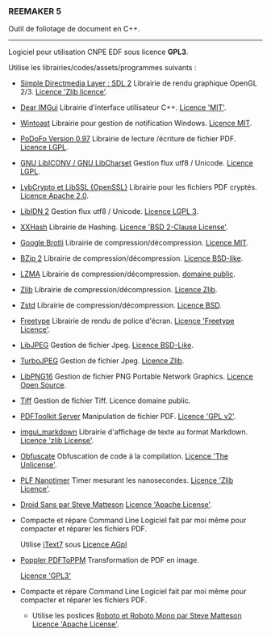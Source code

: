 ### REEMAKER 5

Outil de foliotage de document en C++.

------

Logiciel pour utilisation CNPE EDF sous licence **GPL3**.



Utilise les librairies/codes/assets/programmes suivants :

  * [Simple Directmedia Layer : SDL 2](https://www.libsdl.org/index.php)
    Librairie de rendu graphique OpenGL 2/3.
    [Licence 'Zlib licence'](https://www.zlib.net/zlib_license.html).
    
  * [Dear IMGui](https://github.com/ocornut/imgui)
    Librairie d'interface utilisateur C++.
    [Licence 'MIT'](https://raw.githubusercontent.com/ocornut/imgui/master/LICENSE.txt).
    
  * [Wintoast](https://github.com/mohabouje/WinToast)
    Librairie pour gestion de notification Windows.
    [Licence MIT](https://raw.githubusercontent.com/mohabouje/WinToast/master/LICENSE.txt).
    
  * [PoDoFo Version 0.97](http://podofo.sourceforge.net)
    Librairie de lecture /écriture de fichier PDF.
    [Licence LGPL](http://www.gnu.org/copyleft/lesser.html).
    
  * [GNU LibICONV / GNU LibCharset](https://www.gnu.org/software/libiconv)
    Gestion flux utf8 / Unicode.
    [Licence LGPL](https://en.wikipedia.org/wiki/LGPL).
    
  * [LybCrypto et LibSSL {OpenSSL}](https://www.openssl.org/)
    Librairie pour les fichiers PDF cryptés.
    [Licence Apache 2.0](https://www.openssl.org/source/license.html).
    
  * [LibIDN 2](https://gitlab.com/libidn/libidn2)
    Gestion flux utf8 / Unicode.
    [Licence LGPL 3](https://gitlab.com/libidn/libidn2/-/raw/master/COPYING.LESSERv3).
    
  * [XXHash](https://github.com/Cyan4973/xxHash)
    Librairie de Hashing.
    [Licence 'BSD 2-Clause License'](https://raw.githubusercontent.com/Cyan4973/xxHash/dev/LICENSE).
    
  * [Google Brotli](https://github.com/google/brotli/)
    Librairie de compression/décompression.
    [Licence MIT](https://raw.githubusercontent.com/google/brotli/master/LICENSE).
    
  * [BZip 2](http://www.bzip.org/)
    Librairie de compression/décompression.
    [Licence BSD-like](https://en.wikipedia.org/wiki/BSD-like_license).
    
  * [LZMA](http://www.7-zip.org/sdk.html)
    Librairie de compression/décompression.
    [domaine public](http://www.7-zip.org/sdk.html).
    
  * [Zlib](https://www.zlib.net/)
    Librairie de compression/décompression.
    [Licence Zlib](https://www.zlib.net/zlib_license.html).
    
  * [Zstd](https://github.com/facebook/zstd)
    Librairie de compression/décompression.
    [Licence BSD](https://raw.githubusercontent.com/facebook/zstd/dev/LICENSE).
    
  * [Freetype](https://www.freetype.org/)
    Librairie de rendu de police d'écran.
    [Licence 'Freetype Licence'](https://gitlab.freedesktop.org/freetype/freetype/-/blob/master/docs/FTL.TXT).
    
  * [LibJPEG](http://libjpeg.sourceforge.net/)
    Gestion de fichier Jpeg.
    [Licence BSD-Like](https://en.wikipedia.org/wiki/Libjpeg).
    
  * [TurboJPEG](https://github.com/libjpeg-turbo/libjpeg-turbo)
    Gestion de fichier Jpeg.
    [Licence Zlib](https://opensource.org/licenses/Zlib).
    
  * [LibPNG16](http://www.libpng.org/pub/png/libpng.html)
    Gestion de fichier PNG Portable Network Graphics.
    [Licence Open Source](http://www.libpng.org/pub/png/src/libpng-LICENSE.txt).
    
  * [Tiff](https://gitlab.com/libtiff/libtiff)
    Gestion de fichier Tiff.
    Licence domaine public.
    
  * [PDFToolkit Server](https://www.pdflabs.com/tools/pdftk-server)
    Manipulation de fichier PDF.
    [Licence 'GPL v2'](https://www.pdflabs.com/docs/pdftk-license/gnu_general_public_license_2.txt).
    
  * [imgui_markdown](https://github.com/juliettef/imgui_markdown/)
    Librairie d'affichage de texte au format Markdown.
    [Licence 'zlib License'](https://raw.githubusercontent.com/juliettef/imgui_markdown/master/License.txt/).
    
  * [Obfuscate](https://github.com/adamyaxley/Obfuscate/)
    Obfuscation de code à la compilation.
    [Licence 'The Unlicense'](https://raw.githubusercontent.com/adamyaxley/Obfuscate/master/LICENSE/).
    
  * [PLF Nanotimer](https://github.com/mattreecebentley/plf_nanotimer/)
    Timer mesurant les nanosecondes.
    [Licence 'Zlib Licence'](https://en.wikipedia.org/wiki/Zlib_License/).
    
  * [Droid Sans par Steve Matteson](https://en.wikipedia.org/wiki/Steve_Matteson)
    [Licence 'Apache License'](https://en.wikipedia.org/wiki/Apache_License).
    
  * Compacte et répare Command Line
    Logiciel fait par moi même pour compacter et réparer les fichiers PDF.
    
    Utilise [iText7](https://itextpdf.com/en/products/itext-7/) sous [Licence AGpl](https://github.com/itext/itext7/blob/develop/LICENSE.md)
    
* [Poppler PDFToPPM](https://poppler.freedesktop.org)
  Transformation de PDF en image.

  [Licence 'GPL3'](https://gitlab.freedesktop.org/poppler/poppler#history-and-gpl-licensing)

* Compacte et répare Command Line
  Logiciel fait par moi même pour compacter et réparer les fichiers PDF.

  * Utilise les poslices [Roboto et Roboto Mono par Steve Matteson](https://github.com/google/fonts/tree/main/apache)
	[Licence 'Apache License'](https://github.com/google/fonts/blob/main/apache/roboto/LICENSE.txt).